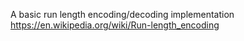 A basic run length encoding/decoding implementation https://en.wikipedia.org/wiki/Run-length_encoding
